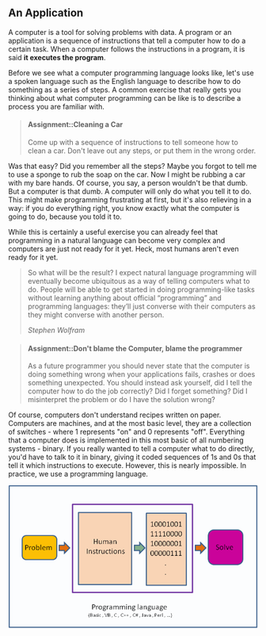 ## An Application

A computer is a tool for solving problems with data. A program or an application is a sequence of instructions that tell a computer how to do a certain task. When a computer follows the instructions in a program, it is said **it executes the program**.

Before we see what a computer programming language looks like, let's use a spoken language such as the English language to describe how to do something as a series of steps. A common exercise that really gets you thinking about what computer programming can be like is to describe a process you are familiar with.

> #### Assignment::Cleaning a Car
>
>  Come up with a sequence of instructions to tell someone how to clean a car. Don't leave out any steps, or put them in the wrong order.

Was that easy? Did you remember all the steps? Maybe you forgot to tell me to use a sponge to rub the soap on the car. Now I might be rubbing a car with my bare hands. Of course, you say, a person wouldn't be that dumb. But a computer is that dumb. A computer will only do what you tell it to do. This might make programming frustrating at first, but it's also relieving in a way: if you do everything right, you know exactly what the computer is going to do, because you told it to.

While this is certainly a useful exercise you can already feel that programming in a natural language can become very complex and computers are just not ready for it yet. Heck, most humans aren't even ready for it yet.

> So what will be the result? I expect natural language programming will eventually become ubiquitous as a way of telling computers what to do. People will be able to get started in doing programming-like tasks without learning anything about official “programming” and programming languages: they’ll just converse with their computers as they might converse with another person.
>
> *Stephen Wolfram*

<!-- How to break this up? -->

> #### Assignment::Don't blame the Computer, blame the programmer
>
>  As a future programmer you should never state that the computer is doing something wrong when your applications fails, crashes or does something unexpected. You should instead ask yourself, did I tell the computer how to do the job correctly? Did I forget something? Did I misinterpret the problem or do I have the solution wrong?

Of course, computers don't understand recipes written on paper. Computers are machines, and at the most basic level, they are a collection of switches - where 1 represents "on" and 0 represents "off". Everything that a computer does is implemented in this most basic of all numbering systems - binary. If you really wanted to tell a computer what to do directly, you'd have to talk to it in binary, giving it coded sequences of 1s and 0s that tell it which instructions to execute. However, this is nearly impossible. In practice, we use a programming language.

![Programming Language to Instruct Computer[^1]](img/Programming_language.png)

[^1]: Source https://en.wikiversity.org/wiki/Introduction_to_Programming/About_Programming

